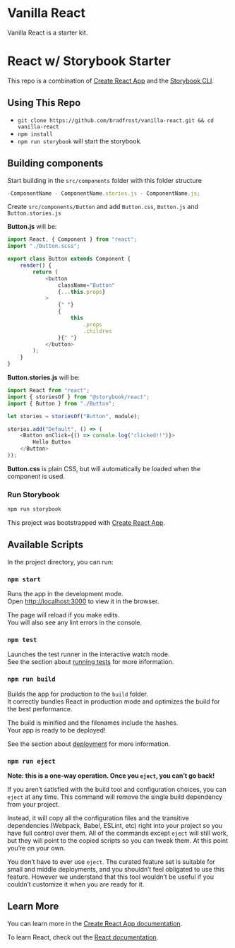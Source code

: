 # Vanilla React

Vanilla React is a starter kit.

# React w/ Storybook Starter

This repo is a combination of [Create React App](https://github.com/facebook/create-react-app) and the [Storybook CLI](https://github.com/storybooks/storybook#getting-started).

## Using This Repo

- `git clone https://github.com/bradfrost/vanilla-react.git && cd vanilla-react`
- `npm install`
- `npm run storybook` will start the storybook.

## Building components

Start building in the `src/components` folder with this folder structure

```js
-ComponentName - ComponentName.stories.js - ComponentName.js;
```

Create `src/components/Button` and add `Button.css`, `Button.js` and `Button.stories.js`

**Button.js** will be:

```js
import React, { Component } from "react";
import "./Button.scss";

export class Button extends Component {
	render() {
		return (
			<button
				className="Button"
				{...this.props}
			>
				{" "}
				{
					this
						.props
						.children
				}{" "}
			</button>
		);
	}
}
```

**Button.stories.js** will be:

```js
import React from "react";
import { storiesOf } from "@storybook/react";
import { Button } from "./Button";

let stories = storiesOf("Button", module);

stories.add("Default", () => (
	<Button onClick={() => console.log("clicked!!")}>
		Hello Button
	</Button>
));
```

**Button.css** is plain CSS, but will automatically be loaded when the component is used.

### Run Storybook

```bash
npm run storybook
```

This project was bootstrapped with [Create React App](https://github.com/facebook/create-react-app).

## Available Scripts

In the project directory, you can run:

### `npm start`

Runs the app in the development mode.<br>
Open [http://localhost:3000](http://localhost:3000) to view it in the browser.

The page will reload if you make edits.<br>
You will also see any lint errors in the console.

### `npm test`

Launches the test runner in the interactive watch mode.<br>
See the section about [running tests](https://facebook.github.io/create-react-app/docs/running-tests) for more information.

### `npm run build`

Builds the app for production to the `build` folder.<br>
It correctly bundles React in production mode and optimizes the build for the best performance.

The build is minified and the filenames include the hashes.<br>
Your app is ready to be deployed!

See the section about [deployment](https://facebook.github.io/create-react-app/docs/deployment) for more information.

### `npm run eject`

**Note: this is a one-way operation. Once you `eject`, you can’t go back!**

If you aren’t satisfied with the build tool and configuration choices, you can `eject` at any time. This command will remove the single build dependency from your project.

Instead, it will copy all the configuration files and the transitive dependencies (Webpack, Babel, ESLint, etc) right into your project so you have full control over them. All of the commands except `eject` will still work, but they will point to the copied scripts so you can tweak them. At this point you’re on your own.

You don’t have to ever use `eject`. The curated feature set is suitable for small and middle deployments, and you shouldn’t feel obligated to use this feature. However we understand that this tool wouldn’t be useful if you couldn’t customize it when you are ready for it.

## Learn More

You can learn more in the [Create React App documentation](https://facebook.github.io/create-react-app/docs/getting-started).

To learn React, check out the [React documentation](https://reactjs.org/).
